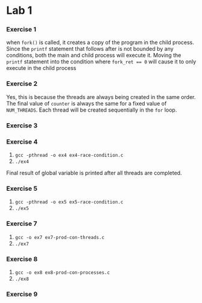 # Lab 1

### Exercise 1
when `fork()` is called, it creates a copy of the program in the child process. Since the `printf` statement that follows after is not bounded by any conditions, both the main and child process will execute it. Moving the `printf` statement into the condition where `fork_ret == 0` will cause it to only execute in the child process

### Exercise 2
Yes, this is because the threads are always being created in the same order. The final value of `counter` is always the same for a fixed value of `NUM_THREADS`. Each thread will be created sequentially in the `for` loop.

### Exercise 3
### Exercise 4
1. `gcc -pthread -o ex4 ex4-race-condition.c`
2. `./ex4`

Final result of global variable is printed after all threads are completed.

### Exercise 5
1. `gcc -pthread -o ex5 ex5-race-condition.c`
2. `./ex5`

### Exercise 7
1. `gcc -o ex7 ex7-prod-con-threads.c`
2. `./ex7`

### Exercise 8
1. `gcc -o ex8 ex8-prod-con-processes.c`
2. `./ex8`

### Exercise 9




